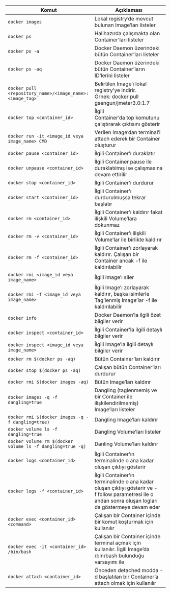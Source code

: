 | Komut                                                       | Açıklaması                                                                                                                                              |
| ----------------------------------------------------------- | ------------------------------------------------------------------------------------------------------------------------------------------------------- |
| `docker images                                            ` | Lokal registry’de mevcut bulunan Image’ları listeler                                                                                                    |
| `docker ps                                                ` | Halihazırda çalışmakta olan Container’ları listeler                                                                                                     |
| `docker ps -a                                             ` | Docker Daemon üzerindeki bütün Container’ları listeler                                                                                                  |
| `docker ps -aq                                            ` | Docker Daemon üzerindeki bütün Container’ların ID’lerini listeler                                                                                       |
| `docker pull <repository_name>/<image_name>:<image_tag>   ` | Belirtilen Image’ı lokal registry’ye indirir. Örnek: docker pull gsengun/jmeter3.0:1.7                                                                  |
| `docker top <container_id>                                ` | İlgili Container’da top komutunu çalıştırarak çıktısını gösterir                                                                                        |
| `docker run -it <image_id veya image_name> CMD            ` | Verilen Image’dan terminal’i attach ederek bir Container oluşturur                                                                                      |
| `docker pause <container_id>                              ` | İlgili Container’ı duraklatır                                                                                                                           |
| `docker unpause <container_id>                            ` | İlgili Container pause ile duraklatılmış ise çalışmasına devam ettirilir                                                                                |
| `docker stop <container_id>                               ` | İlgili Container’ı durdurur                                                                                                                             |
| `docker start <container_id>                              ` | İlgili Container’ı durdurulmuşsa tekrar başlatır                                                                                                        |
| `docker rm <container_id>                                 ` | İlgili Container’ı kaldırır fakat ilişkili Volume’lara dokunmaz                                                                                         |
| `docker rm -v <container_id>                              ` | İlgili Container’ı ilişkili Volume’lar ile birlikte kaldırır                                                                                            |
| `docker rm -f <container_id>                              ` | İlgili Container’ı zorlayarak kaldırır. Çalışan bir Container ancak -f ile kaldırılabilir                                                               |
| `docker rmi <image_id veya image_name>                    ` | İlgili Image’ı siler                                                                                                                                    |
| `docker rmi -f <image_id veya image_name>                 ` | İlgili Image’ı zorlayarak kaldırır, başka isimlerle Tag’lenmiş Image’lar -f ile kaldırılabilir                                                          |
| `docker info                                              ` | Docker Daemon’la ilgili özet bilgiler verir                                                                                                             |
| `docker inspect <container_id>                            ` | İlgili Container’la ilgili detaylı bilgiler verir                                                                                                       |
| `docker inspect <image_id veya image_name>                ` | İlgili Image’la ilgili detaylı bilgiler verir                                                                                                           |
| `docker rm $(docker ps -aq)                               ` | Bütün Container’ları kaldırır                                                                                                                           |
| `docker stop $(docker ps -aq)                             ` | Çalışan bütün Container’ları durdurur                                                                                                                   |
| `docker rmi $(docker images -aq)                          ` | Bütün Image’ları kaldırır                                                                                                                               |
| `docker images -q -f dangling=true                        ` | Dangling (taglenmemiş ve bir Container ile ilişkilendirilmemiş) Image’ları listeler                                                                     |
| `docker rmi $(docker images -q -f dangling=true)          ` | Dangling Image’ları kaldırır                                                                                                                            |
| `docker volume ls -f dangling=true                        ` | Dangling Volume’ları listeler                                                                                                                           |
| `docker volume rm $(docker volume ls -f dangling=true -q) ` | Danling Volume’ları kaldırır                                                                                                                            |
| `docker logs <container_id>                               ` | İlgili Container’ın terminalinde o ana kadar oluşan çıktıyı gösterir                                                                                    |
| `docker logs -f <container_id>                            ` | İlgili Container’ın terminalinde o ana kadar oluşan çıktıyı gösterir ve -f follow parametresi ile o andan sonra oluşan logları da göstermeye devam eder |
| `docker exec <container_id> <command>                     ` | Çalışan bir Container içinde bir komut koşturmak için kullanılır                                                                                        |
| `docker exec -it <container_id> /bin/bash                 ` | Çalışan bir Container içinde terminal açmak için kullanılır. İlgili Image’da /bin/bash bulunduğu varsayımı ile                                          |
| `docker attach <container_id>                             ` | Önceden detached modda -d başlatılan bir Container’a attach olmak için kullanılır                                                                       |
